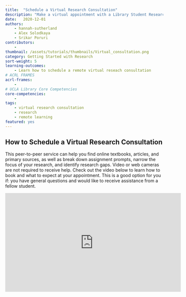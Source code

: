 ```yaml
---
title:  "Schedule a Virtual Research Consultation"
description: "Make a virtual appointment with a Library Student Research Assistant!"
date:   2020-12-01
authors: 
    - hannah-sutherland
    - Alex Solodkaya
    - Srikar Poruri
contributors:
    - 
thumbnail: /assets/tutorials/thumbnails/Virtual_consultation.png
category: Getting Started with Research
sort-weight: 5
learning-outcomes:
    - Learn how to schedule a remote virtual reseach consultation 
# ACRL FRAMES
acrl-frames:
    -
# UCLA Library Core Competencies
core-competencies:
    - 
tags:
    - virtual research consultation 
    - research
    - remote learning
featured: yes
---
```

<h2>How to Schedule a Virtual Research Consultation</h2>
<p >This peer-to-peer service can help you find online textbooks, articles, and primary sources, as well as break down assignment prompts, narrow the focus of your research, and identify research gaps. Video or web cameras are not required to receive help. Check out the video below to learn how to book and what to expect at your appointment. This is a good option for you if: you have general questions and would like to receive assistance from a fellow student. </p>

<div class="embed-responsive embed-responsive-16by9">
  <iframe width="560" height="315" src="https://www.youtube.com/embed/6OAYH2md1rs" frameborder="0" allow="accelerometer; autoplay; clipboard-write; encrypted-media; gyroscope; picture-in-picture" allowfullscreen></iframe>
</div>
